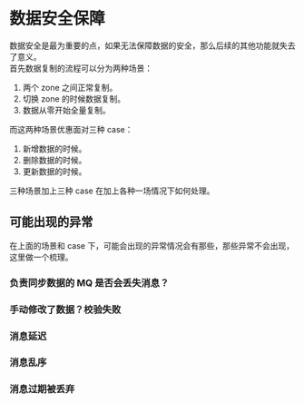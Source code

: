 # 数据安全保障
数据安全是最为重要的点，如果无法保障数据的安全，那么后续的其他功能就失去了意义。  
首先数据复制的流程可以分为两种场景：
1. 两个 zone 之间正常复制。
2. 切换 zone 的时候数据复制。
3. 数据从零开始全量复制。

而这两种场景优惠面对三种 case：
1. 新增数据的时候。
2. 删除数据的时候。
3. 更新数据的时候。

三种场景加上三种 case 在加上各种一场情况下如何处理。

## 可能出现的异常
在上面的场景和 case 下，可能会出现的异常情况会有那些，那些异常不会出现，这里做一个梳理。

### 负责同步数据的 MQ 是否会丢失消息？
### 手动修改了数据？校验失败
### 消息延迟
### 消息乱序
### 消息过期被丢弃